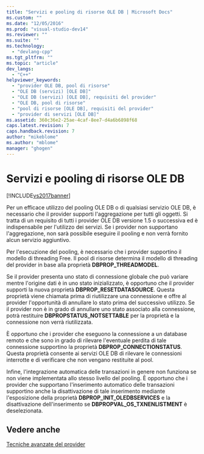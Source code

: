 ```yaml
---
title: "Servizi e pooling di risorse OLE DB | Microsoft Docs"
ms.custom: ""
ms.date: "12/05/2016"
ms.prod: "visual-studio-dev14"
ms.reviewer: ""
ms.suite: ""
ms.technology: 
  - "devlang-cpp"
ms.tgt_pltfrm: ""
ms.topic: "article"
dev_langs: 
  - "C++"
helpviewer_keywords: 
  - "provider OLE DB, pool di risorse"
  - "OLE DB (servizi) [OLE DB]"
  - "OLE DB (servizi) [OLE DB], requisiti del provider"
  - "OLE DB, pool di risorse"
  - "pool di risorse [OLE DB], requisiti del provider"
  - "provider di servizi [OLE DB]"
ms.assetid: 360c36e2-25ae-4caf-8ee7-d4a6b6898f68
caps.latest.revision: 7
caps.handback.revision: 7
author: "mikeblome"
ms.author: "mblome"
manager: "ghogen"
---
```

# Servizi e pooling di risorse OLE DB
[!INCLUDE[vs2017banner](../../assembler/inline/includes/vs2017banner.md)]

Per un efficace utilizzo del pooling OLE DB o di qualsiasi servizio OLE DB, è necessario che il provider supporti l'aggregazione per tutti gli oggetti.  Si tratta di un requisito di tutti i provider OLE DB versione 1.5 o successiva  ed è indispensabile per l'utilizzo dei servizi.  Se i provider non supportano l'aggregazione, non sarà possibile eseguire il pooling e non verrà fornito alcun servizio aggiuntivo.  
  
 Per l'esecuzione del pooling, è necessario che i provider supportino il modello di threading Free.  Il pool di risorse determina il modello di threading del provider in base alla proprietà **DBPROP\_THREADMODEL**.  
  
 Se il provider presenta uno stato di connessione globale che può variare mentre l'origine dati è in uno stato inizializzato, è opportuno che il provider supporti la nuova proprietà **DBPROP\_RESETDATASOURCE**.  Questa proprietà viene chiamata prima di riutilizzare una connessione e offre al provider l'opportunità di annullare lo stato prima del successivo utilizzo.  Se il provider non è in grado di annullare uno stato associato alla connessione, potrà restituire **DBPROPSTATUS\_NOTSETTABLE** per la proprietà e la connessione non verrà riutilizzata.  
  
 È opportuno che i provider che eseguono la connessione a un database remoto e che sono in grado di rilevare l'eventuale perdita di tale connessione supportino la proprietà **DBPROP\_CONNECTIONSTATUS**.  Questa proprietà consente ai servizi OLE DB di rilevare le connessioni interrotte e di verificare che non vengano restituite al pool.  
  
 Infine, l'integrazione automatica delle transazioni in genere non funziona se non viene implementata allo stesso livello del pooling.  È opportuno che i provider che supportano l'inserimento automatico delle transazioni supportino anche la disattivazione di tale inserimento mediante l'esposizione della proprietà **DBPROP\_INIT\_OLEDBSERVICES** e la disattivazione dell'inserimento se **DBPROPVAL\_OS\_TXNENLISTMENT** è deselezionata.  
  
## Vedere anche  
 [Tecniche avanzate del provider](../../data/oledb/advanced-provider-techniques.md)